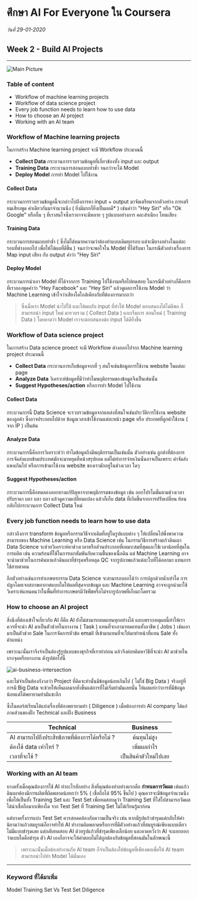 # ศึกษา AI For Everyone ใน Coursera
###### วันที่ 29-01-2020
## Week 2 - Build AI Projects

---

![Main Picture](https://firebasestorage.googleapis.com/v0/b/selfblog-fcc59.appspot.com/o/image%2FD0gSgvKV4AIdh-8.jpeg?alt=media&token=2fc9e76d-c841-402c-be8d-7ed9362fc4a7)


### Table of content

* Workflow of machine learning projects
* Workflow of data science project
* Every job function needs to learn how to use data
* How to choose an AI project
* Working with an AI team

### Workflow of Machine learning projects

ในการสร้าง Machine learning project จะมี Workflow ประมาณนี้

* __Collect Data__ กระบวนการรวบรวมข้อมูลที่เกี่ยวข้องทั้ง input และ output 
* __Training Data__ กระบวนการสอนแบบทำซ้ำ จนกว่าจะได้ Model
* __Deploy Model__ การทำ Model ไปใช้งาน

#### Collect Data 

กระบวนการรวบรวมข้อมูลนี้จะกล่าวไปถึงการหา input + output มาจัดเตรียมจากตัวอย่าง การเตรียมเสียงพูด คำเดียวกันมาจำนวนนึง ( ยิ่งมีมากก็ยิ่งเป็นผลดี* ) เช่นคำว่า "Hey Siri" หรือ "Ok Google" หรืออื่น ๆ ที่เราสนใจซึ่งเราอาจจะมีหลาย ๆ รูปแบบอย่างการ คละสำเนียง โทนเสียง

#### Training Data

กระบวนการสอนแบบทำซ้ำ ( ซึ่งไม่ได้หมายความว่าต้องทำแบบเดิมทุกรอบ แต่จะมีบางอย่างในแต่ละรอบที่ต่างออกไป เพื่อให้ได้ผลที่ดีขึ้น ) จนกว่าจะพอใจใน Model ที่ได้รับมา ในกรณีตัวอย่างเรื่องการ Map input เสียง กับ output คำว่า "Hey Siri"

#### Deploy Model

กระบวนการนำเอา Model ที่ได้จากการ Training ไปใช้งานหรือไปทดสอบ ในกรณีตัวอย่างก็คือการที่เราลองพูดคำว่า "Hey Facebook" และ "Hey Siri" แล้วดูผลการใช้งาน Model ว่า Machine Learning เข้าใจว่าเสียงใดใกล้เคียงกับที่ต้องการมากกว่า

> ซึ่งเมื่อเรา Model นำไปใช้ และได้พบกับ input ที่ทำให้ Model ตอบสนองได้ไม่ดีพอ ก็สามารถนำ input ใหม่ มารวบรวม ( Collect Data ) และเริ่มการ สอนใหม่ ( Training Data ) โดยคาดว่า Model เราจะตอบสนองต่อ input ได้ดียิ่งขึ้น

### Workflow of Data science project

ในการสร้าง Data science proect จะมี Workflow ต่างออกไปจาก Machine learning project ประมาณนี้

* __Collect Data__ กระบวนการเก็บข้อมูลจากที่ ๆ สนใจเช่นข้อมูลการใช้งาน website ในแต่ละ page
* __Analyze Data__ วิเคราะห์ข้อมูลที่มีว่าทำไมพฤติกรรมของข้อมูลจึงเป็นเช่นนั้น
* __Suggest Hypotheses/action__ หรือการทำ Model ไปใช้งาน

#### Collect Data

กระบวนการนี้ Data Science จะรวบรวมข้อมูลจากแหล่งที่สนใจเช่นประวัติการใช้งาน website ของลูกค้า ซึ่งอาจประกอบไปด้วย ข้อมูลเวลาเข้าใช้งานแต่ละหน้า page หรือ ประเทศที่ลูกค้าใช้งาน ( จาก IP ) เป็นต้น

#### Analyze Data

กระบวนการนี้คือการวิเคราะห์ว่า ทำไมข้อมูลถึงมีพฤติกรรมเป็นเช่นนั้น ตัวอย่างเช่น ลูกค้าที่ต้องการการจัดส่งแบบข้ามประเทศมักจะมาหยุดที่หน้าสรุปยอด แต่ไม่ทำการจ่ายเงินนั่นอาจเป็นเพราะ ค่าจัดส่งแพงเกินไป หรือการเข้ามาใช้งาน website ของเรามักอยู่ในช่วงเวลา ใดๆ

#### Suggest Hypotheses/action

กระบวนการนี้คือทดลองออกทางแก้ปัญหาจากพฤติกรรมของข้อมูล เช่น ออกโปรโมชั่นตามช่วงเวลา ปรับราคา บลา บลา บลา แล้วดูความเปลี่ยนแปลง แล้วก็เก็บ data ที่เกิดขึ้นจากการปรับเปลี่ยน ย้อนกลับไปกระบวนการ Collect Data ใหม่


### Every job function needs to learn how to use data

กล่าวถึงการ transform ข้อมูลหรือกรรมวิธีจากเดิมที่อยู่ในรูปแบบต่าง ๆ ให้เปลี่ยนไปพึ่งพาความสามารถของ Machine Learning หรือ Data Science เช่น ในกรรมวิธีการสร้างแก้วดินเผา Data Science จะช่วยวิเคราะห์หาช่วงเวลาหรือส่วนประกอบที่เหมาะสมที่สุดและใช้เวลาน้อยที่สุดในการผลิต เช่น ความร้อนที่ใช้ในการเผาสัมพันกับความชื้นของเนื้อดิน แต่ Machine Learning อาจจะนำมาช่วยในการค้นหาแก้วดินเผาที่ชำรุดหรือหลุด QC จากรูปภาพแก้วแต่ละใบที่ได้ออกมา แทนการใช้สายตาคน

อีกตัวอย่างเช่นการทำเกษตรกรรม Data Science จะสามารถบอกได้ว่า การปลูกด้วยน้ำเท่าใด การปลูกโดยเจอสภาพอากาศแบบใดให้ผลที่สุดจากข้อมูล และ Machine Learning อาจจะถูกนำมาใช้วิเคราะห์แทนคนว่าในพื้นที่ทำการเกษตรมีวัชพืชหรือไม่จากรูปภาพที่เก็บมาโดยรวม


### How to choose an AI project

สิ่งนึงที่ต้องเข้าใจเกี่ยวกับ AI ก็คือ AI ยังไม่สามารถทดแทนทุกอย่างได้ และเพราะเหตุผลนี้ทำให้เราควรที่จะนำ AI มาเป็นตัวช่วยในบางงาน ( Task ) แทนที่จะเอามาทดแทนทั้งอาชีพ ( Jobs ) เช่นเอามาเป็นตัวช่วย Sale ในการจัดการหัวข้อ email ที่เข้ามาแทนที่จะให้มาทำหน้าที่แทน Sale ทั้งตำแหน่ง

เพราะฉะนั้นเราจึงจำเป็นต้องรู้รูปแบบของธุรกิจที่เราทำก่อน แล้วจึงค่อยคิดหาวิธีที่จะนำ AI มาช่วยในบางจุดหรือบางงาน ดังรูปต่อไปนี้

![ai-business-intersection](https://raw.githubusercontent.com/fluke34261/learning-ai-for-every-one/master/ai-intersec-business.png)

และไม่จำเป็นต้องกังวลว่า Project ที่คิดจะทำนั้นมีข้อมูลน้อยเกินไป ( ไม่ใช่ Big Data ) จริงอยู่ที่การมี Big Data จะช่วยให้เห็นผลมากยิ่งขึ้นแต่การที่ไม่เริ่มทำมันเลยนั้น ให้ผลแย่กว่าการที่มีข้อมูลน้อยแต่ได้พยายามทำมันซะอีก

ซึ่งในคอร์สเรียนได้แบ่งเรื่องที่ต้องพยายามทำ ( Diligence ) เมื่อต้องการทำ AI company ได้แก่ภาคส่วนของฝั่ง Technical และฝั่ง Business

| Technical        | Business           |
| ------------- |:-------------:|
|  AI สามารถไปถึงประสิทธิภาพที่ต้องการได้หรือไม่ ?    | ต้นทุนไม่สูง |
|  ต้องใช้ data เท่าไหร่ ?    | เพิ่มผลกำไร |
|  เวลาที่จะใช้ ?    | เป็นสินค้าตัวใหม่ไปเลย |

### Working with an AI team

บางครั้งเมื่อคุณต้องการใช้ AI ทำอะไรสักอย่าง สิ่งที่คุณต้องทำอย่างแรกคือ __กำหนดการวัดผล__ เช่นแก้วดินเผาต้องมีการผลิตที่ผิดพลาดน้อยกว่า 5% ( เชื่อถือได้ 95% ขึ้นไป ) คุณควรจะมีข้อมูลจำนวนนึง เพื่อให้เป็นทั้ง Training Set และ Test Set เพื่อทดสอบดูว่า Training Set ที่ใส่ไปสามารถวัดผลได้น่าเชื่อถือมากเพียงใด จาก Test Set ที่ Training Set ไม่ได้เรียนรู้มาก่อน

แต่บางครั้งการแบ่ง Test Set ควรสอดคล้องกับความเป็นจริง เช่น หากมีรูปแก้วชำรุดแต่กลับให้คำนิยามว่าแก้วสมบูรณ์ก็อาจทำให้ AI ทำงานผิดพลาดหรือการที่มีตัวอย่างแก้วที่สมบูรณ์เพียงแบบเดียว ไม่มีแบบชำรุดเลย แต่กลับทดสอบ AI ด้วยรูปแก้วที่ชำรุดเพียงเล็กน้อย และคาดหวังว่า AI จะแยกออกว่าแบบใดคือชำรุด ตัว AI เองก็อาจจะให้คำตอบไม่ได้ถูกต้องกับข้อมูลที่สอนมันในลักษณะนี้

> เพราะฉะนั้นเมื่อต้องทำงานกับ AI team ก็จำเป็นต้องให้ข้อมูลที่เพียงพอเพื่อให้ AI team สามารถนำไปทำ Model ได้นั่นเอง

---
### Keyword ที่ได้มาเพิ่ม
Model
Training Set  Vs Test Set
Diligence
